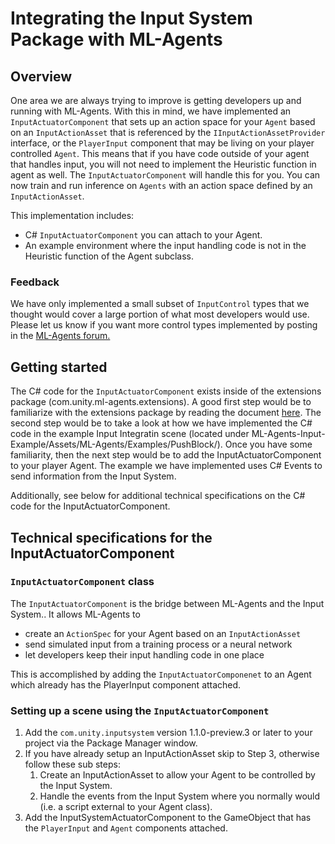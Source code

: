 # Integrating the Input System Package with ML-Agents

## Overview
One area we are always trying to improve is getting developers up and running with ML-Agents.  With this in mind,
we have implemented an `InputActuatorComponent` that sets up an action space for your `Agent` based on
an `InputActionAsset` that is referenced by the `IInputActionAssetProvider` interface, or the `PlayerInput` component
that may be living on your player controlled `Agent`.  This means that if you have code outside of your agent that
handles input, you will not need to implement the Heuristic function in agent as well.  The `InputActuatorComponent`
will handle this for you.  You can now train and run inference on `Agents` with an action space defined by an `InputActionAsset`.

This implementation includes:

* C# `InputActuatorComponent` you can attach to your Agent.
* An example environment where the input handling code is not in the Heuristic function of the Agent subclass.

### Feedback
We have only implemented a small subset of `InputControl` types that we thought would cover a large portion of what
most developers would use.  Please let us know if you want more control types implemented by posting in the [ML-Agents
forum.](https://forum.unity.com/forums/ml-agents.453/)

## Getting started
The C# code for the `InputActuatorComponent` exists inside of the extensions package (com.unity.ml-agents.extensions).  A good first step would be to familiarize with the extensions package by reading the document [here](com.unity.ml-agents.extensions.md).  The second step would be to take a look at how we have implemented the C# code in the example Input Integratin scene (located under  ML-Agents-Input-Example/Assets/ML-Agents/Examples/PushBlock/).  Once you have some familiarity, then the next step would be to add the InputActuatorComponent to your player Agent.  The example we have implemented uses C# Events to send information from the Input System.

Additionally, see below for additional technical specifications on the C# code for the InputActuatorComponent.

## Technical specifications for the InputActuatorComponent

### `InputActuatorComponent` class
The `InputActuatorComponent` is the bridge between ML-Agents and the Input System.. It allows ML-Agents to
* create an `ActionSpec` for your Agent based on an `InputActionAsset`
* send simulated input from a training process or a neural network
* let developers keep their input handling code in one place

This is accomplished by adding the `InputActuatorComponenet` to an Agent which already has the PlayerInput component attached.

### Setting up a scene using the `InputActuatorComponent`
1. Add the `com.unity.inputsystem` version 1.1.0-preview.3 or later to your project via the Package Manager window.
2. If you have already setup an InputActionAsset skip to Step 3, otherwise follow these sub steps:
    1. Create an InputActionAsset to allow your Agent to be controlled by the Input System.
    2. Handle the events from the Input System where you normally would (i.e. a script external to your Agent class).
3. Add the InputSystemActuatorComponent to the GameObject that has the `PlayerInput` and `Agent` components attached.

